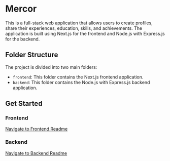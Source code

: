 # Mercor

This is a full-stack web application that allows users to create profiles, share their experiences, education, skills, and achievements. The application is built using Next.js for the frontend and Node.js with Express.js for the backend.

## Folder Structure

The project is divided into two main folders:

- `frontend`: This folder contains the Next.js frontend application.
- `backend`: This folder contains the Node.js with Express.js backend application.

## Get Started

### Frontend

[Navigate to Frontend Readme](/frontend/README.md)

### Backend

[Navigate to Backend Readme](/backend/README.md)
